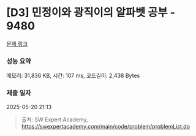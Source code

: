 # [D3] 민정이와 광직이의 알파벳 공부 - 9480 

[문제 링크](https://swexpertacademy.com/main/code/problem/problemDetail.do?contestProbId=AXAdrmW61ssDFAXq) 

### 성능 요약

메모리: 31,836 KB, 시간: 107 ms, 코드길이: 2,438 Bytes

### 제출 일자

2025-05-20 21:13



> 출처: SW Expert Academy, https://swexpertacademy.com/main/code/problem/problemList.do